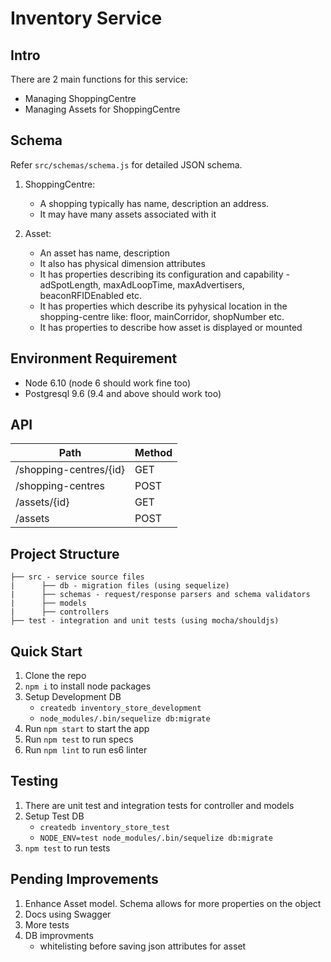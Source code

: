 # Inventory Service

## Intro

There are 2 main functions for this service:

-   Managing ShoppingCentre
-   Managing Assets for ShoppingCentre

## Schema

Refer `src/schemas/schema.js` for detailed JSON schema.

1. ShoppingCentre:
    - A shopping typically has name, description an address.
    - It may have many assets associated with it

2. Asset:
    - An asset has name, description
    - It also has physical dimension attributes
    - It has properties describing its configuration and capability - adSpotLength, maxAdLoopTime, maxAdvertisers, beaconRFIDEnabled etc.
    - It has properties which describe its pyhysical location in the shopping-centre like: floor, mainCorridor, shopNumber etc.
    - It has properties to describe how asset is displayed or mounted

## Environment Requirement

-   Node 6.10 (node 6 should work fine too)
-   Postgresql 9.6 (9.4 and above should work too)

## API

| Path                                                    | Method |
| ------------------------------------------------------- | ------ |
| /shopping-centres/{id}                                  | GET    |
| /shopping-centres                                       | POST   |
| /assets/{id}                                            | GET    |
| /assets                                                 | POST   |


## Project Structure

```
├── src - service source files
|      ├── db - migration files (using sequelize)
|      ├── schemas - request/response parsers and schema validators
|      ├── models
|      ├── controllers
├── test - integration and unit tests (using mocha/shouldjs)
```

## Quick Start

1. Clone the repo
2. `npm i` to install node packages
3. Setup Development DB
    - `createdb inventory_store_development`
    - `node_modules/.bin/sequelize db:migrate`
4. Run `npm start` to start the app
5. Run `npm test` to run specs
6. Run `npm lint` to run es6 linter

## Testing

1. There are unit test and integration tests for controller and models
2. Setup Test DB
    - `createdb inventory_store_test`
    - `NODE_ENV=test node_modules/.bin/sequelize db:migrate`
3. `npm test` to run tests

## Pending Improvements
1. Enhance Asset model. Schema allows for more properties on the object
2. Docs using Swagger
3. More tests
4. DB improvments
    - whitelisting before saving json attributes for asset

